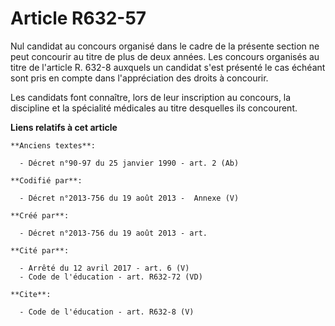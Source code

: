 # Article R632-57

Nul candidat au concours organisé dans le cadre de la présente section ne peut concourir au titre de plus de deux années. Les
concours organisés au titre de l'article R. 632-8 auxquels un candidat s'est présenté le cas échéant sont pris en compte dans
l'appréciation des droits à concourir. 

Les candidats font connaître, lors de leur inscription au concours, la discipline et la spécialité médicales au titre
desquelles ils concourent.

**Liens relatifs à cet article**

	**Anciens textes**:

	  - Décret n°90-97 du 25 janvier 1990 - art. 2 (Ab)

	**Codifié par**:

	  - Décret n°2013-756 du 19 août 2013 -  Annexe (V)

	**Créé par**:

	  - Décret n°2013-756 du 19 août 2013 - art.

	**Cité par**:

	  - Arrêté du 12 avril 2017 - art. 6 (V)
	  - Code de l'éducation - art. R632-72 (VD)

	**Cite**:

	  - Code de l'éducation - art. R632-8 (V)
